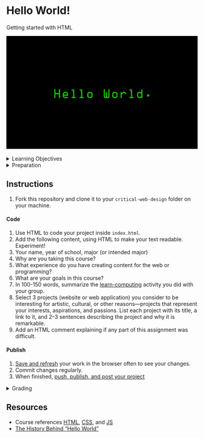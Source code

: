 
# Hello World!

Getting started with HTML

![hello-world](assets/img/hello-world.png)


<details>
<summary>Learning Objectives</summary>

Students who complete this assignment will be able to:

- Describe HTML, elements, tags, and nesting.
- Explain a concept from the [learn-computing](https://github.com/omundy/learn-computing) module like keyboard shortcuts, filesystems, or the command line.
- Use Git and Github to fork, clone, update, and publish files in a repository.
- Use HTML to code a basic web page.

</details>

<details>
<summary>Preparation</summary>

Complete the following to prepare for this assignment. See [Resources](#resources) for additional information as needed.

- [Codecademy: HTML 1-1 Introduction](https://www.codecademy.com/learn/learn-html) (1-16)
- [Codecademy: HTML 1-2 Document Standards](https://www.codecademy.com/learn/learn-html) (1-14)

</details>




## Instructions

1. Fork this repository and clone it to your `critical-web-design` folder on your machine.


#### Code
1. Use HTML to code your project inside `index.html`.
1. Add the following content, using HTML to make your text readable. Experiment!
1. Your name, year of school, major (or intended major)
1. Why are you taking this course?
1. What experience do you have creating content for the web or programming?
1. What are your goals in this course?
1. In 100-150 words, summarize the [learn-computing](https://github.com/omundy/learn-computing) activity you did with your group.
1. Select 3 projects (website or web application) you consider to be interesting for artistic, cultural, or other reasons—projects that represent your interests, aspirations, and passions. List each project with its title, a link to it, and 2–3 sentences describing the project and why it is remarkable.
1. Add an HTML comment explaining if any part of this assignment was difficult.


#### Publish
1. [Save and refresh](https://github.com/omundy/learn-computing/blob/main/topics-keyboard-shortcuts.md#web-development-edit-save-refresh-loop) your work in the browser often to see your changes.
1. Commit changes regularly.
1. When finished, [push, publish, and post your project](https://docs.google.com/document/d/17U_zmzM_eML_qkG0PaOdDRcEk3YEmbiQ1TyNnbAM08k/edit#bookmark=id.8jryplv1i8a)




<details>
<summary>Grading</summary>

Points | Description
---: | ---
5 | Correct information provided
5 | Instructions followed
5 | Project is online, accessible, and linked from Moodle by the deadline
5 | Code is working (as intended)
5% | Bonus! Add more info with these [tags](https://www.w3schools.com/tags/default.asp) for extra points `<pre>`, `<blockquote>`, `<img>`, +2 more…
20 | Total possible

</details>



## Resources

- Course references [HTML](https://github.com/omundy/dig245-critical-web-design/blob/main/reference-sheets/html.md), [CSS](https://github.com/omundy/dig245-critical-web-design/blob/main/reference-sheets/css.md), and [JS](https://github.com/omundy/dig245-critical-web-design/blob/main/reference-sheets/javascript.md)
- [The History Behind “Hello World”](https://www.elegantthemes.com/blog/wordpress/the-history-behind-hello-world)
